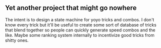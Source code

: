Yet another project that might go nowhere
-----

The intent is to design a state machine for yoyo tricks and combos.
I don't know every trick but it'll be useful to create some sort of database
of tricks that blend together so people can quickly generate speed combos and 
the like. Maybe some ranking system internally to incentivize good tricks from
shitty ones. 
